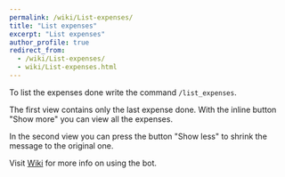 ```yaml
---
permalink: /wiki/List-expenses/
title: "List expenses"
excerpt: "List expenses"
author_profile: true
redirect_from: 
  - /wiki/List-expenses/
  - wiki/List-expenses.html
---
```


To list the expenses done write the command `/list_expenses`.

The first view contains only the last expense done. 
With the inline button "Show more" you can view all the expenses.


In the second view you can press the button "Show less" to shrink the message to the original one.


Visit [Wiki](..) for more info on using the bot.